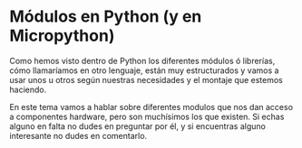 # Módulos en Python (y en Micropython)

Como hemos visto dentro de Python los diferentes módulos ó librerías, cómo llamaríamos en otro lenguaje, están muy estructurados y vamos a usar unos u otros según nuestras necesidades y el montaje que estemos haciendo.

En este tema vamos a hablar sobre diferentes modulos que nos dan acceso a componentes hardware, pero son muchísimos los que existen. Si echas alguno en falta no dudes en preguntar por él, y si encuentras alguno interesante no dudes en comentarlo.

